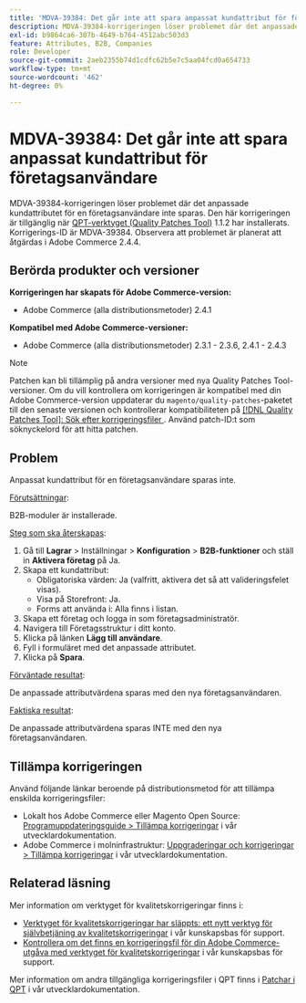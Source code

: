 ```yaml
---
title: 'MDVA-39384: Det går inte att spara anpassat kundattribut för företagsanvändare'
description: MDVA-39384-korrigeringen löser problemet där det anpassade kundattributet för en företagsanvändare inte sparas. Den här korrigeringen är tillgänglig när [QPT-verktyget (Quality Patches Tool)](/help/announcements/adobe-commerce-announcements/magento-quality-patches-released-new-tool-to-self-serve-quality-patches.md) 1.1.2 är installerat. Korrigerings-ID är MDVA-39384. Observera att problemet är planerat att åtgärdas i Adobe Commerce 2.4.4.
exl-id: b9864ca6-307b-4649-b764-4512abc503d3
feature: Attributes, B2B, Companies
role: Developer
source-git-commit: 2aeb2355b74d1cdfc62b5e7c5aa04fcd0a654733
workflow-type: tm+mt
source-wordcount: '462'
ht-degree: 0%

---
```


# MDVA-39384: Det går inte att spara anpassat kundattribut för företagsanvändare

MDVA-39384-korrigeringen löser problemet där det anpassade kundattributet för en företagsanvändare inte sparas. Den här korrigeringen är tillgänglig när [QPT-verktyget (Quality Patches Tool)](/help/announcements/adobe-commerce-announcements/magento-quality-patches-released-new-tool-to-self-serve-quality-patches.md) 1.1.2 har installerats. Korrigerings-ID är MDVA-39384. Observera att problemet är planerat att åtgärdas i Adobe Commerce 2.4.4.

## Berörda produkter och versioner

**Korrigeringen har skapats för Adobe Commerce-version:**

* Adobe Commerce (alla distributionsmetoder) 2.4.1

**Kompatibel med Adobe Commerce-versioner:**

* Adobe Commerce (alla distributionsmetoder) 2.3.1 - 2.3.6, 2.4.1 - 2.4.3

>[!NOTE]
>
>Patchen kan bli tillämplig på andra versioner med nya Quality Patches Tool-versioner. Om du vill kontrollera om korrigeringen är kompatibel med din Adobe Commerce-version uppdaterar du `magento/quality-patches`-paketet till den senaste versionen och kontrollerar kompatibiliteten på [[!DNL Quality Patches Tool]: Sök efter korrigeringsfiler ](https://experienceleague.adobe.com/tools/commerce-quality-patches/index.html). Använd patch-ID:t som söknyckelord för att hitta patchen.

## Problem

Anpassat kundattribut för en företagsanvändare sparas inte.

<u>Förutsättningar</u>:

B2B-moduler är installerade.

<u>Steg som ska återskapas</u>:

1. Gå till **Lagrar** > Inställningar > **Konfiguration** > **B2B-funktioner** och ställ in **Aktivera företag** på Ja.
1. Skapa ett kundattribut:
   * Obligatoriska värden: Ja (valfritt, aktivera det så att valideringsfelet visas).
   * Visa på Storefront: Ja.
   * Forms att använda i: Alla finns i listan.
1. Skapa ett företag och logga in som företagsadministratör.
1. Navigera till Företagsstruktur i ditt konto.
1. Klicka på länken **Lägg till användare**.
1. Fyll i formuläret med det anpassade attributet.
1. Klicka på **Spara**.

<u>Förväntade resultat</u>:

De anpassade attributvärdena sparas med den nya företagsanvändaren.

<u>Faktiska resultat</u>:

De anpassade attributvärdena sparas INTE med den nya företagsanvändaren.

## Tillämpa korrigeringen

Använd följande länkar beroende på distributionsmetod för att tillämpa enskilda korrigeringsfiler:

* Lokalt hos Adobe Commerce eller Magento Open Source: [Programuppdateringsguide > Tillämpa korrigeringar](https://experienceleague.adobe.com/en/docs/commerce-operations/tools/quality-patches-tool/usage) i vår utvecklardokumentation.
* Adobe Commerce i molninfrastruktur: [Uppgraderingar och korrigeringar > Tillämpa korrigeringar](https://experienceleague.adobe.com/en/docs/commerce-cloud-service/user-guide/develop/upgrade/apply-patches) i vår utvecklardokumentation.

## Relaterad läsning

Mer information om verktyget för kvalitetskorrigeringar finns i:

* [Verktyget för kvalitetskorrigeringar har släppts: ett nytt verktyg för självbetjäning av kvalitetskorrigeringar](/help/announcements/adobe-commerce-announcements/magento-quality-patches-released-new-tool-to-self-serve-quality-patches.md) i vår kunskapsbas för support.
* [Kontrollera om det finns en korrigeringsfil för din Adobe Commerce-utgåva med verktyget för kvalitetskorrigeringar](/help/support-tools/patches-available-in-qpt-tool/check-patch-for-magento-issue-with-magento-quality-patches.md) i vår kunskapsbas för support.

Mer information om andra tillgängliga korrigeringsfiler i QPT finns i [Patchar i QPT](https://experienceleague.adobe.com/tools/commerce-quality-patches/index.html) i vår utvecklardokumentation.
